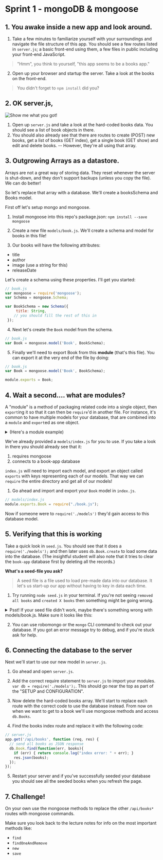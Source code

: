# Sprint 1 - mongoDB & mongoose

## 1. You awake inside a new app and look around.

1. Take a few minutes to familiarize yourself with your surroundings and navigate the file structure of this app.  You should see a few routes listed in `server.js`; a basic front-end using them, a few files in public including your front-end JavaScript.  
  > "Hmm", you think to yourself, "this app seems to be a books app."

2. Open up your browser and startup the server.  Take a look at the books on the front-end.
  > You didn't forget to `npm install` did you?

## 2. OK server.js,
![Show me what you got!](https://media.giphy.com/media/26DOs997h6fgsCthu/giphy.gif)

1. Open up `server.js` and take a look at the hard-coded books data.  You should see a list of book objects in there.
2. You should also already see that there are routes to create (POST) new books, get a list of books (GET index), get a single book (GET show) and edit and delete books.  -- However, they're all using that array.  

## 3. Outgrowing Arrays as a datastore.

Arrays are not a great way of storing data. They reset whenever the server is shut-down, and they don't support backups (unless you copy the file). We can do better!

So let's replace that array with a database.  We'll create a booksSchema and Books model.  

First off let's setup mongo and mongoose.  

1. Install mongoose into this repo's package.json: `npm install --save mongoose`
2. Create a new file `models/book.js`. We'll create a schema and model for books in this file!

3. Our books will have the following attributes:
  * title
  * author
  * image (use a string for this)
  * releaseDate

  Let's create a schema using these properties.  I'll get you started:

  ```js
  // book.js
  var mongoose = require('mongoose');
  var Schema = mongoose.Schema;

  var BookSchema = new Schema({
       title: String,
      // you should fill the rest of this in
   });
  ```

4. Next let's create the `Book` model from the schema.  
  ```js
  // book.js
  var Book = mongoose.model('Book', BookSchema);
  ```

5. Finally we'll need to export Book from this **module** (that's this file).  You can export it at the very end of the file by doing:
  ```js
  // book.js
  var Book = mongoose.model('Book', BookSchema);

  module.exports = Book;
  ```

## 4. Wait a second.... what are modules?

A "module" is a method of packaging related code into a single object,  then `export`ing it so that it can then be `require`'d in another file. For instance, it's common to have multiple models for your database, that are combined into a `module` and `export`ed as one object.

<details><summary>(Here's a module example)</summary>


    ├── models
    │   ├── index.js
    │   ├── gargoyle.js
    │   ├── gnome.js
    │   ├── goblin.js


  Inside `index.js` we require each of the other files and export it as one object:

  ```js
  // models/index.js
  var mongoose = require("mongoose");
  mongoose.connect("mongodb://localhost/book-app");   
  // the mongoose.connect line above  needs to happen exactly once in your code
      // move it from book.js to index.js  :)

  module.exports.Gargoyle = require("./gargoyle.js");
  module.exports.Goblin = require("./goblin.js");
  module.exports.Gnome = require("./gnome.js");
  ```

  In the end this means that when you require `./models` in `server.js` you get back an object like
    { Gargoyle: Model, Goblin: Model, Gnome: Model }

</details>

We've already provided a `models/index.js` for you to use.  If you take a look in there you should already see that it:
  1. requires mongoose
  2. connects to a book-app database

`index.js` will need to import each model, and export an object called `exports` with keys representing each of our models.  That way we can `require` the entire directory and get all of our models!  

1. Go ahead and import and export your `Book` model in `index.js`.
  ```js
  // models/index.js
  module.exports.Book = require("./book.js");
  ```
  
  Now if someone were to `require('./models')` they'd gain access to this database model.




## 5. Verifying that this is working

Take a quick look in `seed.js`.  You should see that it does a `require('./models');` and then later uses `db.Book.create` to load some data into the database.  (The insightful student will also note that it tries to clear the `book-app` database first by deleting all the records.)

**What's a seed-file you ask?**
> A seed file is a file used to load pre-made data into our database.  It let's us start-up our app without having to key in data each time.

1. Try running `node seed.js` in your terminal.
  If you're not seeing `removed all books` and `created X books` then something might be going wrong.  

<details>
  <summary>Psst! If your seed file didn't work, maybe there's something wrong with models/book.js. Make sure it looks like this:</summary>

  ```js
  // entire book.js so far
  var mongoose = require('mongoose'),
    Schema = mongoose.Schema;

  var BookSchema = new Schema({
    title: String,
    author: String,
    image: String,
    release_date: String
  });

  var Book = mongoose.model('Book', BookSchema);

  module.exports = Book;
  ```

</details>

2. You can use robomongo or the `mongo` CLI command to check out your database.  If you got an error message try to debug, and if you're stuck ask for help.  


## 6. Connecting the database to the server

Next we'll start to use our new model in `server.js`.

1. Go ahead and open `server.js`.  
2. Add the correct require statement to `server.js` to import your modules.  `var db = require('./models');`.  This should go near the top as part of the "SETUP and CONFIGURATION".
3. Now delete the hard-coded books array.  We'll start to replace each route with the correct code to use the database instead.  From now on when we want to get to a book we'll use mongoose methods and access `db.Books`.

4. Find the books index route and replace it with the following code:
  ```js
  // server.js
  app.get('/api/books', function (req, res) {
    // send all books as JSON response
    db.Book.find(function(err, books){
      if (err) { return console.log("index error: " + err); }
      res.json(books);
    });
  });
  ```

5. Restart your server and if you've successfully seeded your database you should see all the seeded books when you refresh the page.


## 7. Challenge!

On your own use the mongoose methods to replace the other `/api/books*` routes with mongoose commands.

Make sure you look back to the lecture notes for info on the most important methods like:
* `find`
* `findOneAndRemove`
* `new`
* `save`
